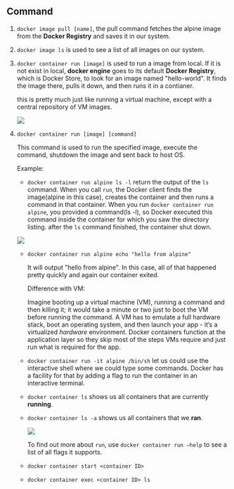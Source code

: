 ## Command

1. `docker image pull [name]`, the pull command fetches the alpine image from the **Docker Registry** and saves it in our system.

2. `docker image ls` is used to see a list of all images on our system.

3. `docker container run [image]` is used to run a image from local. If it is not exist in local, **docker engine** goes to its default **Docker Registry**, which is Docker Store, to look for an image named "hello-world". It finds the image there, pulls it down, and then runs it in a contianer.

   this is pretty much just like running a virtual machine, except with a central repository of VM images.

   ![](https://training.play-with-docker.com/images/ops-basics-hello-world.svg)

4. `docker container run [image] [command]`  

   This command is used to run the specified image, execute the command, shutdown the image and sent back to host OS.

   Example:

   * `docker container run alpine ls -l` return the output of the `ls` command. When you call `run`, the Docker client finds the image(alpine in this case), creates the container and then runs a command in that container. When you run `docker container run alpine`, you provided a command(ls -l), so Docker executed this command inside the container for which you saw the directory listing. after the `ls` command finished, the container shut down.

   ![](https://training.play-with-docker.com/images/ops-basics-run-details.svg)

   * `docker container run alpine echo "hello from alpine"` 

     It will output "hello from alpine". In this case, all of that happened pretty quickly and again our container exited.

     Difference with VM:

     Imagine booting up a virtual machine (VM), running a command and then killing it; it would take a minute or two just to boot the VM before running the command. A VM has to emulate a full hardware stack, boot an operating system, and then launch your app - it’s a virtualized *hardware* environment. Docker containers function at the application layer so they skip most of the steps VMs require and just run what is required for the app.

   * `docker container run -it alpine /bin/sh` let us could use the interactive shell where we could type some commands. Docker has a facility for that by adding a flag to run the container in an interactive terminal.

   * `docker container ls` shows us all containers that are currently **running**.

   * `docker container ls -a` shows us all containers that we **ran**.

     ![](https://training.play-with-docker.com/images/ops-basics-instances.svg)

     To find out more about `run`, use `docker container run —help` to see a list of all flags it supports.

   * `docker container start <container ID>` 

   * `docker container exec <container ID> ls` 


